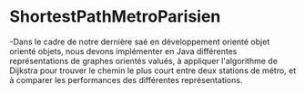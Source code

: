 # ShortestPathMetroParisien
-Dans le cadre de notre dernière saé en développement orienté objet orienté objets, nous devons implémenter en Java différentes représentations de graphes orientés valués, à appliquer l'algorithme de Dijkstra pour trouver le chemin le plus court entre deux stations de métro, et à comparer les performances des différentes représentations.
